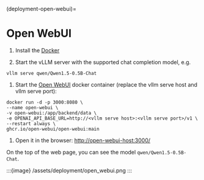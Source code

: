 (deployment-open-webui)=

# Open WebUI

1. Install the [Docker](https://docs.docker.com/engine/install/)

2. Start the vLLM server with the supported chat completion model, e.g.

```console
vllm serve qwen/Qwen1.5-0.5B-Chat
```

1. Start the [Open WebUI](https://github.com/open-webui/open-webui) docker container (replace the vllm serve host and vllm serve port):

```console
docker run -d -p 3000:8080 \
--name open-webui \
-v open-webui:/app/backend/data \
-e OPENAI_API_BASE_URL=http://<vllm serve host>:<vllm serve port>/v1 \
--restart always \
ghcr.io/open-webui/open-webui:main
```

1. Open it in the browser: <http://open-webui-host:3000/>

On the top of the web page, you can see the model `qwen/Qwen1.5-0.5B-Chat`.

:::{image} /assets/deployment/open_webui.png
:::
